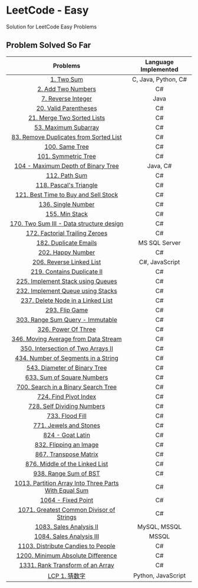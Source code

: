 # LeetCode - Easy

Solution for LeetCode Easy Problems

## Problem Solved So Far

|                                                                  Problems                                                                  | Language Implemented |
| :----------------------------------------------------------------------------------------------------------------------------------------: | :------------------: |
|                                            [1. Two Sum](https://leetcode.com/problems/two-sum/)                                            | C, Java, Python, C#  |
|                                  [2. Add Two Numbers](https://leetcode-cn.com/problems/add-two-numbers/)                                   |          C#          |
|                                  [7. Reverse Integer](https://leetcode-cn.com/problems/reverse-integer/)                                   |         Java         |
|                                [20. Valid Parentheses](https://leetcode-cn.com/problems/valid-parentheses/)                                |          C#          |
|                           [21. Merge Two Sorted Lists](https://leetcode-cn.com/problems/merge-two-sorted-lists/)                           |          C#          |
|                                 [53. Maximum Subarray](https://leetcode-cn.com/problems/maximum-subarray/)                                 |          C#          |
|               [83. Remove Duplicates from Sorted List](https://leetcode-cn.com/problems/remove-duplicates-from-sorted-list/)               |          C#          |
|                                       [100. Same Tree](https://leetcode-cn.com/problems/same-tree/)                                        |          C#          |
|                                  [101. Symmetric Tree](https://leetcode-cn.com/problems/symmetric-tree/)                                   |          C#          |
|                      [104 - Maximum Depth of Binary Tree](https://leetcode.com/problems/maximum-depth-of-binary-tree)                      |       Java, C#       |
|                                        [112. Path Sum](https://leetcode-cn.com/problems/path-sum/)                                         |          C#          |
|                                [118. Pascal's Triangle](https://leetcode-cn.com/problems/pascals-triangle/)                                |          C#          |
|                 [121. Best Time to Buy and Sell Stock](https://leetcode-cn.com/problems/best-time-to-buy-and-sell-stock/)                  |          C#          |
|                                   [136. Single Number](https://leetcode-cn.com/problems/single-number/)                                    |          C#          |
|                                       [155. Min Stack](https://leetcode-cn.com/problems/min-stack/)                                        |          C#          |
|              [170. Two Sum III - Data structure design](https://leetcode-cn.com/problems/two-sum-iii-data-structure-design/)               |          C#          |
|                       [172. Factorial Trailing Zeroes](https://leetcode-cn.com/problems/factorial-trailing-zeroes/)                        |          C#          |
|                                [182. Duplicate Emails](https://leetcode-cn.com/problems/duplicate-emails/)                                 |    MS SQL Server     |
|                              [202. Happy Number](https://leetcode-cn.com/problems/happy-number/submissions/)                               |          C#          |
|                             [206. Reverse Linked List](https://leetcode-cn.com/problems/reverse-linked-list/)                              |    C#, JavaScript    |
|                           [219. Contains Duplicate II](https://leetcode-cn.com/problems/contains-duplicate-ii/)                            |          C#          |
|                    [225. Implement Stack using Queues](https://leetcode-cn.com/problems/implement-stack-using-queues/)                     |          C#          |
|                    [232. Implement Queue using Stacks](https://leetcode-cn.com/problems/implement-queue-using-stacks/)                     |          C#          |
|                    [237. Delete Node in a Linked List](https://leetcode-cn.com/problems/delete-node-in-a-linked-list/)                     |          C#          |
|                                       [293. Flip Game](https://leetcode-cn.com/problems/flip-game/)                                        |          C#          |
|                      [303. Range Sum Query - Immutable](https://leetcode-cn.com/problems/range-sum-query-immutable/)                       |          C#          |
|                                  [326. Power Of Three](https://leetcode-cn.com/problems/power-of-three/)                                   |          C#          |
|                 [346. Moving Average from Data Stream](https://leetcode-cn.com/problems/moving-average-from-data-stream/)                  |          C#          |
|                   [350. Intersection of Two Arrays II](https://leetcode-cn.com/problems/intersection-of-two-arrays-ii/)                    |          C#          |
|                  [434. Number of Segments in a String](https://leetcode-cn.com/problems/number-of-segments-in-a-string/)                   |          C#          |
|                         [543. Diameter of Binary Tree](https://leetcode-cn.com/problems/diameter-of-binary-tree/)                          |          C#          |
|                           [633. Sum of Square Numbers](https://leetcode-cn.com/problems/sum-of-square-numbers/)                            |          C#          |
|                  [700. Search in a Binary Search Tree](https://leetcode-cn.com/problems/search-in-a-binary-search-tree/)                   |          C#          |
|                                [724. Find Pivot Index](https://leetcode-cn.com/problems/find-pivot-index/)                                 |          C#          |
|                           [728. Self Dividing Numbers](https://leetcode-cn.com/problems/self-dividing-numbers/)                            |          C#          |
|                                [733. Flood Fill](https://leetcode-cn.com/problems/flood-fill/submissions/)                                 |          C#          |
|                               [771. Jewels and Stones](https://leetcode-cn.com/problems/jewels-and-stones/)                                |          C#          |
|                                      [824 - Goat Latin](https://leetcode-cn.com/problems/goat-latin/)                                      |          C#          |
|                               [832. Flipping an Image](https://leetcode-cn.com/problems/flipping-an-image/)                                |          C#          |
|                                [867. Transpose Matrix](https://leetcode-cn.com/problems/transpose-matrix/)                                 |          C#          |
|                       [876. Middle of the Linked List](https://leetcode-cn.com/problems/middle-of-the-linked-list/)                        |          C#          |
|                                [938. Range Sum of BST](https://leetcode-cn.com/problems/range-sum-of-bst/)                                 |          C#          |
| [1013. Partition Array Into Three Parts With Equal Sum](https://leetcode-cn.com/problems/partition-array-into-three-parts-with-equal-sum/) |          C#          |
|                                    [1064 - Fixed Point](https://leetcode-cn.com/problems/fixed-point/)                                     |          C#          |
|              [1071. Greatest Common Divisor of Strings](https://leetcode-cn.com/problems/greatest-common-divisor-of-strings/)              |          C#          |
|                               [1083. Sales Analysis II](https://leetcode-cn.com/problems/sales-analysis-ii/)                               |     MySQL, MSSQL     |
|                              [1084. Sales Analysis III](https://leetcode-cn.com/problems/sales-analysis-iii/)                              |        MSSQL         |
|                    [1103. Distribute Candies to People](https://leetcode-cn.com/problems/distribute-candies-to-people/)                    |          C#          |
|                     [1200. Minimum Absolute Difference](https://leetcode-cn.com/problems/minimum-absolute-difference/)                     |          C#          |
|                      [1331. Rank Transform of an Array](https://leetcode-cn.com/problems/rank-transform-of-an-array/)                      |          C#          |
|                                      [LCP 1. 猜数字](https://leetcode-cn.com/problems/guess-numbers/)                                      |  Python, JavaScript  |
